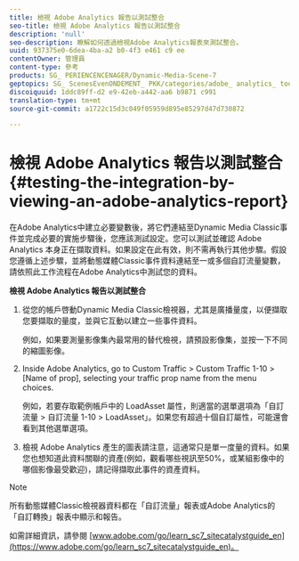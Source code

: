 ```yaml
---
title: 檢視 Adobe Analytics 報告以測試整合
seo-title: 檢視 Adobe Analytics 報告以測試整合
description: 'null'
seo-description: 瞭解如何透過檢視Adobe Analytics報表來測試整合。
uuid: 937375e0-6dea-4ba-a2 b0-4f3 e461 c9 ee
contentOwner: 管理員
content-type: 參考
products: SG_ PERIENCENCENAGER/Dynamic-Media-Scene-7
geptopics: SG_ ScenesEvenONDEMENT_ PKK/categories/adobe_ analytics_ tooling_ kit
discoiquuid: 1ddc89ff-d2 e9-42eb-a442-aa6 b9871 c991
translation-type: tm+mt
source-git-commit: a1722c15d3c049f05959d895e85297d47d730872

---
```



# 檢視 Adobe Analytics 報告以測試整合{#testing-the-integration-by-viewing-an-adobe-analytics-report}

在Adobe Analytics中建立必要變數後，將它們連結至Dynamic Media Classic事件並完成必要的實施步驟後，您應該測試設定。您可以測試並確認 Adobe Analytics 本身正在擷取資料。如果設定在此有效，則不需再執行其他步驟。假設您遵循上述步驟，並將動態媒體Classic事件資料連結至一或多個自訂流量變數，請依照此工作流程在Adobe Analytics中測試您的資料。

**檢視 Adobe Analytics 報告以測試整合**

1. 從您的帳戶啓動Dynamic Media Classic檢視器，尤其是廣播量度，以便擷取您要擷取的量度，並與它互動以建立一些事件資料。

   例如，如果要測量影像集內最常用的替代檢視，請預設影像集，並按一下不同的縮圖影像。

1. Inside Adobe Analytics, go to Custom Traffic &gt; Custom Traffic 1-10 &gt; [Name of prop], selecting your traffic prop name from the menu choices.

   例如，若要存取範例帳戶中的 LoadAsset 屬性，則適當的選單選項為「自訂流量 &gt; 自訂流量 1-10 &gt; LoadAsset」。如果您有超過十個自訂屬性，可能還會看到其他選單選項。

1. 檢視 Adobe Analytics 產生的圖表請注意，這通常只是單一度量的資料。如果您也想知道此資料關聯的資產(例如，觀看哪些視訊至50%，或某組影像中的哪個影像最受歡迎)，請記得擷取此事件的資產資料。

>[!NOTE]
>
>所有動態媒體Classic檢視器資料都在「自訂流量」報表或Adobe Analytics的「自訂轉換」報表中顯示和報告。

如需詳細資訊，請參閱 [www.adobe.com/go/learn_sc7_sitecatalystguide_en](https://www.adobe.com/go/learn_sc7_sitecatalystguide_en)。
